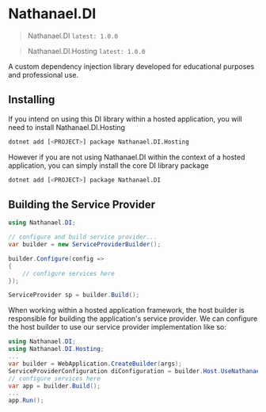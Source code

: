 # Nathanael.DI 

> Nathanael.DI `latest: 1.0.0`

> Nathanael.DI.Hosting `latest: 1.0.0`

A custom dependency injection library developed for educational purposes and professional use.

## Installing

If you intend on using this DI library within a hosted application, you will need to install Nathanael.DI.Hosting

```bash
dotnet add [<PROJECT>] package Nathanael.DI.Hosting 
```

However if you are not using Nathanael.DI within the context of a hosted application, you can simply install the core DI library package

```bash
dotnet add [<PROJECT>] package Nathanael.DI
```

## Building the Service Provider

```csharp
using Nathanael.DI;

// configure and build service provider...
var builder = new ServiceProviderBuilder();

builder.Configure(config =>
{
    // configure services here
});

ServiceProvider sp = builder.Build();
```

When working within a hosted application framework, the host builder is responsible for building the application's service provider. We can configure the host builder to use our service provider implementation like so:

```csharp
using Nathanael.DI;
using Nathanael.DI.Hosting;
...
var builder = WebApplication.CreateBuilder(args);
ServiceProviderConfiguration diConfiguration = builder.Host.UseNathanaelDI();
// configure services here
var app = builder.Build();
...
app.Run();

```
